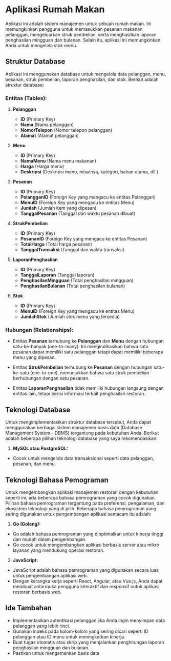 # Aplikasi Rumah Makan

Aplikasi ini adalah sistem manajemen untuk sebuah rumah makan. Ini memungkinkan pengguna untuk memasukkan pesanan makanan pelanggan, mengeluarkan struk pembelian, serta menghasilkan laporan penghasilan mingguan dan bulanan. Selain itu, aplikasi ini memungkinkan Anda untuk mengelola stok menu.

## Struktur Database

Aplikasi ini menggunakan database untuk mengelola data pelanggan, menu, pesanan, struk pembelian, laporan penghasilan, dan stok. Berikut adalah struktur database:

### Entitas (Tables):

1. **Pelanggan**
   - **ID** (Primary Key)
   - **Nama** (Nama pelanggan)
   - **NomorTelepon** (Nomor telepon pelanggan)
   - **Alamat** (Alamat pelanggan)

2. **Menu**
   - **ID** (Primary Key)
   - **NamaMenu** (Nama menu makanan)
   - **Harga** (Harga menu)
   - **Deskripsi** (Deskripsi menu, misalnya, kategori, bahan utama, dll.)

3. **Pesanan**
   - **ID** (Primary Key)
   - **PelangganID** (Foreign Key yang mengacu ke entitas Pelanggan)
   - **MenuID** (Foreign Key yang mengacu ke entitas Menu)
   - **Jumlah** (Jumlah item yang dipesan)
   - **TanggalPesanan** (Tanggal dan waktu pesanan dibuat)

4. **StrukPembelian**
   - **ID** (Primary Key)
   - **PesananID** (Foreign Key yang mengacu ke entitas Pesanan)
   - **TotalHarga** (Total harga pesanan)
   - **TanggalTransaksi** (Tanggal dan waktu transaksi)

5. **LaporanPenghasilan**
   - **ID** (Primary Key)
   - **TanggalLaporan** (Tanggal laporan)
   - **PenghasilanMingguan** (Total penghasilan mingguan)
   - **PenghasilanBulanan** (Total penghasilan bulanan)

6. **Stok**
   - **ID** (Primary Key)
   - **MenuID** (Foreign Key yang mengacu ke entitas Menu)
   - **JumlahStok** (Jumlah stok menu yang tersedia)

### Hubungan (Relationships):

- Entitas **Pesanan** terhubung ke **Pelanggan** dan **Menu** dengan hubungan satu-ke-banyak (one-to-many). Ini mengindikasikan bahwa satu pesanan dapat memiliki satu pelanggan tetapi dapat memiliki beberapa menu yang dipesan.

- Entitas **StrukPembelian** terhubung ke **Pesanan** dengan hubungan satu-ke-satu (one-to-one), menunjukkan bahwa satu struk pembelian berhubungan dengan satu pesanan.

- Entitas **LaporanPenghasilan** tidak memiliki hubungan langsung dengan entitas lain, tetapi berisi informasi terkait penghasilan restoran.

## Teknologi Database

Untuk mengimplementasikan struktur database tersebut, Anda dapat menggunakan berbagai sistem manajemen basis data (Database Management System - DBMS) tergantung pada kebutuhan Anda. Berikut adalah beberapa pilihan teknologi database yang saya rekomendasikan:

1. **MySQL atau PostgreSQL:**
- Cocok untuk mengelola data transaksional seperti data pelanggan, pesanan, dan menu.

## Teknologi Bahasa Pemograman 

Untuk mengembangkan aplikasi manajemen restoran dengan kebutuhan seperti ini, ada beberapa bahasa pemrograman yang cocok digunakan. Pilihan bahasa pemrograman tergantung pada preferensi, pengalaman, dan ekosistem teknologi yang di pilih. Beberapa bahasa pemrograman yang sering digunakan untuk pengembangan aplikasi semacam itu adalah:

1. **Go (Golang):** 
- Go adalah bahasa pemrograman yang dioptimalkan untuk kinerja tinggi dan mudah dalam pengembangan.
- Go cocok untuk mengembangkan aplikasi berbasis server atau mikro layanan yang mendukung operasi restoran.

2. **JavaScript:** 
- JavaScript adalah bahasa pemrograman yang digunakan secara luas untuk pengembangan aplikasi web.
- Dengan kerangka kerja seperti React, Angular, atau Vue.js, Anda dapat membuat antarmuka pengguna interaktif dan responsif untuk aplikasi restoran berbasis web.

## Ide Tambahan

- Implementasikan autentikasi pelanggan jika Anda ingin menyimpan data pelanggan yang lebih rinci.
- Gunakan indeks pada kolom-kolom yang sering dicari seperti ID pelanggan atau ID menu untuk meningkatkan kinerja.
- Buat tugas otomatis atau skrip yang menjalankan penghitungan laporan penghasilan mingguan dan bulanan.
- Pastikan untuk mengamankan basis data
